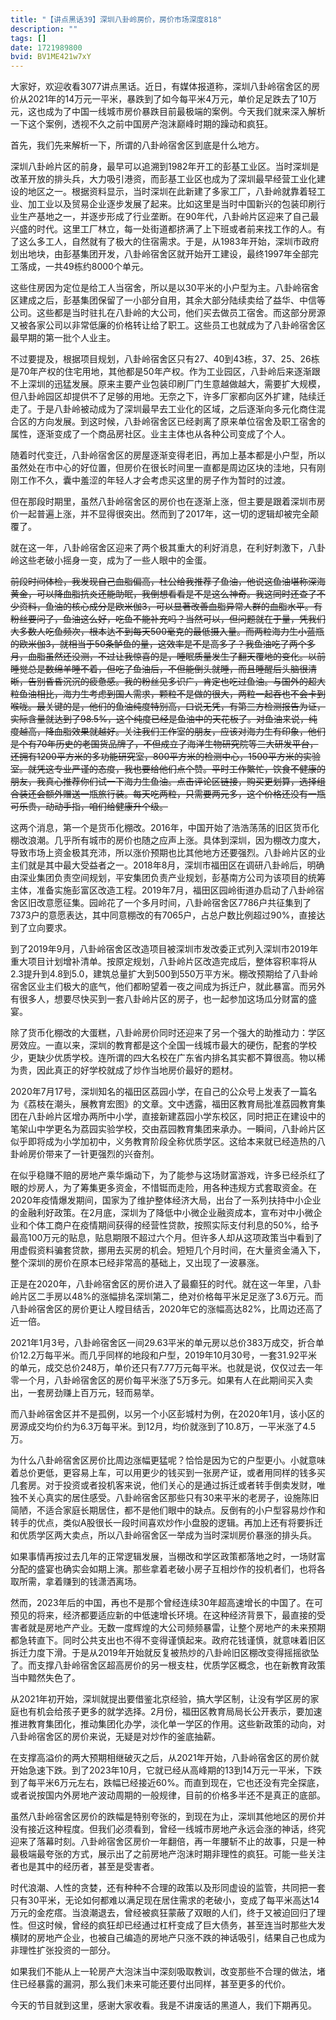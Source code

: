 ```yaml
---
title: "【讲点黑话39】深圳八卦岭房价，房价市场深度818"
description: ""
tags: []
date: 1721989800
bvid: BV1ME421w7xY
---
```

大家好，欢迎收看3077讲点黑话。近日，有媒体报道称，深圳八卦岭宿舍区的房价从2021年的14万元一平米，暴跌到了如今每平米4万元，单价足足跌去了10万元，这也成为了中国一线城市房价暴跌目前最极端的案例。今天我们就来深入解析一下这个案例，透视不久之前中国房产泡沫巅峰时期的躁动和疯狂。

首先，我们先来解析一下，所谓的八卦岭宿舍区到底是什么地方。

深圳八卦岭片区的前身，最早可以追溯到1982年开工的彭基工业区。当时深圳是改革开放的排头兵，大力吸引港资，而彭基工业区也成为了深圳最早经营工业化建设的地区之一。根据资料显示，当时深圳在此新建了多家工厂，八卦岭就靠着轻工业、加工业以及贸易企业逐步发展了起来。比如这里是当时中国新兴的包装印刷行业生产基地之一，并逐步形成了行业垄断。在90年代，八卦岭片区迎来了自己最兴盛的时代。这里工厂林立，每一处街道都挤满了上下班或者前来找工作的人。有了这么多工人，自然就有了极大的住宿需求。于是，从1983年开始，深圳市政府划出地块，由彭基集团开发，八卦岭宿舍区就开始开工建设，最终1997年全部完工落成，一共49栋约8000个单元。

这些住房因为定位是给工人当宿舍，所以是以30平米的小户型为主。八卦岭宿舍区建成之后，彭基集团保留了一小部分自用，其余大部分陆续卖给了益华、中信等公司。这些都是当时驻扎在八卦岭的大公司，他们买去做员工宿舍。而这部分房源又被各家公司以非常低廉的价格转让给了职工。这些员工也就成为了八卦岭宿舍区最早期的第一批个人业主。

不过要提及，根据项目规划，八卦岭宿舍区只有27、40到43栋，37、25、26栋是70年产权的住宅用地，其他都是50年产权。作为工业园区，八卦岭后来逐渐跟不上深圳的迅猛发展。原来主要产业包装印刷厂门生意越做越大，需要扩大规模，但八卦岭园区却提供不了足够的用地。无奈之下，许多厂家都向区外扩建，陆续迁走了。于是八卦岭被动成为了深圳最早去工业化的区域，之后逐渐向多元化商住混合区的方向发展。到这时候，八卦岭宿舍区已经剥离了原来单位宿舍及职工宿舍的属性，逐渐变成了一个商品房社区。业主主体也从各种公司变成了个人。

随着时代变迁，八卦岭宿舍区的房屋逐渐变得老旧，再加上基本都是小户型，所以虽然处在市中心的好位置，但房价在很长时间里一直都是周边区块的洼地，只有刚刚工作不久，囊中羞涩的年轻人才会考虑买这里的房子作为暂时的过渡。

但在那段时期里，虽然八卦岭宿舍区的房价也在逐渐上涨，但主要是跟着深圳市房价一起普遍上涨，并不显得很突出。然而到了2017年，这一切的逻辑却被完全颠覆了。

就在这一年，八卦岭宿舍区迎来了两个极其重大的利好消息，在利好刺激下，八卦岭这些老破小摇身一变，成为了一些人眼中的金蛋。

<strike>前段时间体检，我发现自己血脂偏高，杜公给我推荐了鱼油，他说这鱼油堪称深海黄金，可以降血脂抗炎还能助眠，我倒想看看是不是这么神奇。我这同时还查了不少资料，鱼油的核心成分是欧米伽3，可以显著改善血脂异常人群的血脂水平。有粉丝要问了，鱼油这么好，吃鱼不能补充吗？当然可以，但问题就在于量，凭我们大多数人吃鱼频次，根本达不到每天500毫克的最低摄入量。而两粒海力生小蓝瓶的欧米伽3，就相当于50条鲈鱼的量，这效率是不是高多了？我鱼油吃了两个多月，血脂虽然还没测，不过让我惊喜的是，睡眠质量发生了翻天覆地的变化。以前睡觉总是数绵羊睡不着，但吃了鱼油后，不但能倒头就睡，而且睡醒后头脑很清晰，告别昏昏沉沉的疲惫感。我的粉丝见多识广，肯定也吃过鱼油。与国外的超大粒鱼油相比，海力生考虑到国人需求，颗粒不是做的很大，两粒一起吞也不会卡到喉咙。最关键的是，他们的鱼油纯度特别高，口说无凭，有第三方检测报告为证，实际含量就达到了98.5%，这个纯度已经是鱼油中的天花板了。对鱼油来说，纯度越高，降血脂效果就越好。关注我们工作室的朋友，应该对海力生有印象，他们是个有70年历史的老国货品牌了，不但成立了海洋生物研究院等三大研发平台，还拥有1200平方米的多功能研究室，800平方米的检测中心，1500平方米的实验室。就凭这专业严谨的态度，我也要给他们点个赞。平时工作繁忙，饮食不健康的朋友，我真心推荐你们试一下海力生鱼油。点击评论区链接，购买更划算，选择组合装还会额外赠送一瓶旅行装。每天吃两粒，只需要两元多，这个价格还没有一瓶可乐贵，动动手指，咱们给健康升个级。</strike>

这两个消息，第一个是货币化棚改。2016年，中国开始了浩浩荡荡的旧区货币化棚改浪潮。几乎所有城市的房价也随之应声上涨。具体到深圳，因为棚改力度大，导致市场上资金极其充沛，所以涨价预期也比其他地方还要强烈。八卦岭片区的业主们就是其中最大受益者之一。2018年8月，深圳市福田区在调研八卦岭后，明确由深业集团负责空间规划，平安集团负责产业规划，彭基南方公司为该项目的统筹主体，准备实施彭富区改造工程。2019年7月，福田区园岭街道办启动了八卦岭宿舍区旧改意愿征集。园岭花了一个多月时间，八卦岭宿舍区7786户共征集到了7373户的意愿表达，其中同意棚改的有7065户，占总户数比例超过90%，直接达到了立向要求。

到了2019年9月，八卦岭宿舍区改造项目被深圳市发改委正式列入深圳市2019年重大项目计划增补清单。按原定规划，八卦岭片区改造完成后，整体容积率将从2.3提升到4.8到5.0，建筑总量扩大到500到550万平方米。棚改预期给了八卦岭宿舍区业主们极大的底气，他们都盼望着一夜之间成为拆迁户，就此暴富。而另外有很多人，想要尽快买到一套八卦岭片区的房子，也一起参加这场瓜分财富的盛宴。

除了货币化棚改的大蛋糕，八卦岭房价同时还迎来了另一个强大的助推动力：学区房效应。一直以来，深圳的教育都是这个全国一线城市最大的硬伤，配套的学校少，更缺少优质学校。连所谓的四大名校在广东省内排名其实都不算很高。物以稀为贵，因此真正的好学校就成了炒作当地房价最好的题材。

2020年7月17号，深圳知名的福田区荔园小学，在自己的公众号上发表了一篇名为《荔枝在潮头，展教育宏图》的文章。文中透露，福田区教育局批准荔园教育集团在八卦岭片区增办两所中小学，直接新建荔园小学东校区，同时把正在建设中的笔架山中学更名为荔园实验学校，交由荔园教育集团来承办。一瞬间，八卦岭片区似乎即将成为小学加初中，义务教育阶段全称优质学区。这给本来就已经造热的八卦岭房价带来了一针更强烈的兴奋剂。

在似乎稳赚不赔的房地产乘华煽动下，为了能参与这场财富游戏，许多已经杀红了眼的炒房人，为了筹集更多资金，不惜铤而走险，用各种违规方式套取资金。在2020年疫情爆发期间，国家为了维护整体经济大局，出台了一系列扶持中小企业的金融利好政策。在2月底，深圳为了降低中小微企业融资成本，宣布对中小微企业和个体工商户在疫情期间获得的经营性贷款，按照实际支付利息的50%，给予最高100万元的贴息，贴息期限不超过六个月。但许多人却从这项政策当中看到了用虚假资料骗套贷款，挪用去买房的机会。短短几个月时间，在大量资金涌入下，整个深圳的房价在原本已经非常高的基础上，又出现了一波暴涨。

正是在2020年，八卦岭宿舍区的房价进入了最癫狂的时代。就在这一年里，八卦岭片区二手房以48%的涨幅排名深圳第二，绝对价格每平米足足涨了3.6万元。而八卦岭宿舍区的房价更让人瞠目结舌，2020年它的涨幅高达82%，比周边还高了近一倍。

2021年1月3号，八卦岭宿舍区一间29.63平米的单元房以总价383万成交，折合单价12.2万每平米。而几乎同样的地段和户型，2019年10月30号，一套31.92平米的单元，成交总价248万，单价还只有7.77万元每平米。也就是说，仅仅过去一年零一个月，八卦岭宿舍区的房价每平米涨了5万多元。如果有人在此期间买入卖出，一套房劲赚上百万元，轻而易举。

而八卦岭宿舍区并不是孤例，以另一个小区彭城村为例，在2020年1月，该小区的房源成交均价约为6.3万每平米。到12月，均价就涨到了10.8万，一平米涨了4.5万。

为什么八卦岭宿舍区房价比周边涨幅更猛呢？恰恰是因为它的户型更小。小就意味着总价更低，更容易上车，可以用更少的钱买到一张房产证，或者用同样的钱多买几套房。对于投资或者投机客来说，他们关心的是通过拆迁或者转手倒卖发财，唯独不关心真实的居住感受。八卦岭宿舍区那些只有30来平米的老房子，设施陈旧简陋，不适合家庭长期居住，都不是他们眼中的缺点。反倒有的小户型容易炒作和转手的优点，类似A股很长一段时间喜欢炒作小盘股的逻辑。再加上还有将要拆迁和优质学区两大卖点，所以八卦岭宿舍区一举成为当时深圳房价暴涨的排头兵。

如果事情再按过去几年的正常逻辑发展，当棚改和学区政策都落地之时，一场财富分配的盛宴也确实会如期上演。那些拿着老破小房子互相炒作的投机者们，也将各取所需，拿着赚到的钱潇洒离场。

然而，2023年后的中国，再也不是那个曾经连续30年超高速增长的中国了。在可预见的将来，经济都要适应新的中低速增长环境。在这种经济背景下，最直接的受害者就是房地产产业。无数一度辉煌的大公司频频暴雷，让整个房地产的未来预期都急转直下。同时公共支出也不得不变得谨慎起来。政府花钱谨慎，就意味着旧区拆迁力度下滑。于是从2019年开始就反复被热炒的八卦岭旧区棚改变得摇摇欲坠了。而支撑八卦岭宿舍区超高房价的另一根支柱，优质学区概念，也在新教育政策当中黯然失色了。

从2021年初开始，深圳就提出要借鉴北京经验，搞大学区制，让没有学区房的家庭也有机会给孩子更多的就学选择。2月份，福田区教育局局长公开表示，要加速推进教育集团化，推动集团化办学，淡化单一学区的作用。这些新政策的动向，对八卦岭宿舍区的房价来说，无疑是对炒作的釜底抽薪。

在支撑高溢价的两大预期相继破灭之后，从2021年开始，八卦岭宿舍区的房价就开始急速下跌。到了2023年10月，它就已经从高峰期的13到14万元一平米，下跌到了每平米6万元左右，跌幅已经接近60%。而直到现在，它也还没有完全探底，或者说按国内外房地产波动周期的一般规律，目前的价格多半还不是真正的底部。

虽然八卦岭宿舍区房价的跌幅是特别夸张的，到现在为止，深圳其他地区的房价并没有接近这种程度。但我们必须看到，曾经一线城市房地产永远会涨的神话，终究迎来了落幕时刻。八卦岭宿舍区房价一年翻倍，再一年腰斩不止的故事，只是一种最极端最夸张的方式，展示出了之前房地产泡沫时期非理性的疯狂。可能一些关注者也是其中的经历者，甚至是受害者。

时代浪潮、人性的贪婪，还有种种不合理的政策以及形同虚设的监管，共同把一套只有30平米，无论如何都难以满足现在居住需求的老破小，变成了每平米高达14万元的金疙瘩。当浪潮退去，曾经被疯狂蒙蔽了双眼的人们，终于又被迫回归了理性。但这时候，曾经的疯狂却已经通过杠杆变成了巨大债务，甚至连当时那些大发横财的房地产企业，也被自己编造的房地产只涨不跌的神话吸引，结果自己也成为非理性扩张投资的一部分。

如果我们不能从上一轮房产大泡沫当中深刻吸取教训，改变那些不合理的做法，堵住已经暴露的漏洞，那么我们未来可能还要付出同样，甚至更多的代价。

今天的节目就到这里，感谢大家收看。我是不讲废话的黑道人，我们下期再见。

